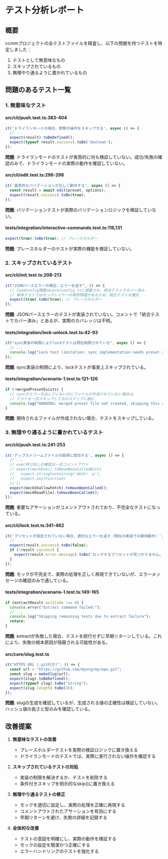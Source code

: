 # テスト分析レポート

## 概要
ccmmプロジェクトの全テストファイルを精査し、以下の問題を持つテストを特定しました：
1. テストとして無意味なもの
2. スキップされているもの
3. 無理やり通るように書かれているもの

## 問題のあるテスト一覧

### 1. 無意味なテスト

#### src/cli/push.test.ts:383-404
```typescript
it('ドライランモードの場合、実際の操作をスキップする', async () => {
  // ...
  expect(result).toBeDefined();
  expect(typeof result.success).toBe('boolean');
});
```
**問題**: ドライランモードのテストが実質的に何も検証していない。成功/失敗の確認のみで、ドライランモードの実際の動作を確認していない。

#### src/cli/edit.test.ts:296-298
```typescript
it('基本的なバリデーションが正しく動作する', async () => {
  const result = await edit(preset, options);
  expect(result.success).toBe(true);
});
```
**問題**: バリデーションテストが実際のバリデーションロジックを検証していない。

#### tests/integration/interactive-commands.test.ts:116,131
```typescript
expect(true).toBe(true); // プレースホルダー
```
**問題**: プレースホルダーのテストが実際の機能を検証していない。

### 2. スキップされているテスト

#### src/cli/init.test.ts:208-213
```typescript
it("JSONパースエラーの場合、エラーを返す", () => {
  // loadConfig関数はcore/config.tsに移動され、統合テストでカバー済み
  // 単体テストではモックレイヤーの境界問題があるため、統合テストを優先
  expect(true).toBe(true); // プレースホルダー
});
```
**問題**: JSONパースエラーのテストが実装されていない。コメントで「統合テストでカバー済み」とあるが、実際のカバレッジは不明。

#### tests/integration/lock-unlock.test.ts:42-93
```typescript
it("sync実装の制限によりlockテストは現在制限されている", async () => {
  // ...
  console.log("Lock test limitation: sync implementation needs preset selection feature");
});
```
**問題**: sync実装の制限により、lockテストが事実上スキップされている。

#### tests/integration/scenario-1.test.ts:121-126
```typescript
if (!mergedPresetExists) {
  // syncがエラーを出していないのにファイルが作成されていない場合は、
  // テストを一旦スキップして次のステップに進む
  console.log("WARNING: merged preset file not created, skipping this check");
}
```
**問題**: 期待されるファイルが作成されない場合、テストをスキップしている。

### 3. 無理やり通るように書かれているテスト

#### src/cli/push.test.ts:241-253
```typescript
it('アップストリームファイルの取得に成功する', async () => {
  // ...
  // exec呼び出しの確認は一旦コメントアウト
  // expect(mockExec).toHaveBeenCalledWith(
  //   expect.stringContaining('mkdir -p'),
  //   expect.any(Function)
  // );
  expect(mockShallowFetch).toHaveBeenCalled();
  expect(mockReadFile).toHaveBeenCalled();
});
```
**問題**: 重要なアサーションがコメントアウトされており、不完全なテストになっている。

#### src/cli/lock.test.ts:341-462
```typescript
it('プリセットが設定されていない場合、適切なエラーを返す（現在の実装での期待動作）', async () => {
  // ...
  expect(result.success).toBe(false);
  if (!result.success) {
    expect(result.error.message).toBe('ロックするプリセットが見つかりません。まず sync コマンドを実行してください');
  }
});
```
**問題**: モックが不完全で、実際の処理を正しく再現できていないが、エラーメッセージの確認のみで通している。

#### tests/integration/scenario-1.test.ts:149-165
```typescript
if (extractResult.exitCode !== 0) {
  console.error("Extract command failed:");
  // ...
  console.log("Skipping remaining tests due to extract failure");
  return;
}
```
**問題**: extractが失敗した場合、テストを続行せずに早期リターンしている。これにより、失敗の根本原因が隠蔽される可能性がある。

#### src/core/slug.test.ts
```typescript
it("HTTPS URL (.git付き)", () => {
  const url = "https://github.com/myorg/myrepo.git";
  const slug = makeSlug(url);
  expect(slug).toBeDefined();
  expect(typeof slug).toBe("string");
  expect(slug.length).toBe(16);
});
```
**問題**: slugの生成を確認しているが、生成される値の正確性は検証していない。ハッシュ値の長さと型のみを確認している。

## 改善提案

1. **無意味なテストの改善**
   - プレースホルダーテストを実際の検証ロジックに置き換える
   - ドライランモードのテストでは、実際に実行されない操作を確認する

2. **スキップされているテストの対処**
   - 実装の制限を解決するか、テストを削除する
   - 条件付きスキップを明示的なskip()に置き換える

3. **無理やり通るテストの修正**
   - モックを適切に設定し、実際の処理を正確に再現する
   - コメントアウトされたアサーションを有効にする
   - 早期リターンを避け、失敗の詳細を記録する

4. **全体的な改善**
   - テストの意図を明確にし、実際の動作を検証する
   - モックの設定を簡潔かつ正確にする
   - エラーハンドリングのテストを強化する